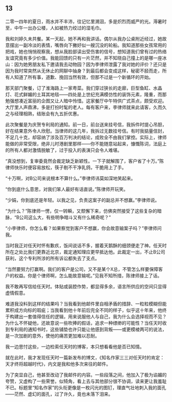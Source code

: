    

## 13

二零一四年的夏日，雨水并不丰沛，往记忆里溯洄，多是炽烈而威严的光。溽暑时至，中午一出办公楼，人如被热力绞过的湿毛巾。

我和刘婷久未共餐。某一天起，她不再和我讲话。偶尔从我办公桌附近经过，她故意摆出一副冷淡的表情，嘴唇向下撇好似一艘沉没的轮船。我知道那些女孩常用的把戏，她也悄悄观察我，想从我脸部读出受伤害的信号，想知道我们曾有过的热络友谊究竟有多少价值。我能回馈的只有一片茫然，并不知晓自己撞上的是哪一座冰山：因为她男朋友私下邀请我去动物园？因为李律师泄露了我对她的评价？还只是因为我时常突然从无休止的网聊中抽身？到最后都会变成这样，秘密不胫而走，所有人知道了所有事，道歉、挽回当然有效，但那不过是一个新循环的开始。

那天部门聚餐，订了淮海路上一家粤菜。我们穿过狭长的走廊，巨型鱼缸、水晶灯、花式鲜媚的土耳其地毯——四处是上世纪充满模仿性的装饰元素，隆重，而那勉强想凑近富丽的企图又让人暗中怜惜。这家餐厅中午特供广式茶点，颇受欢迎。大厅里人声鼎沸，多是打扮时髦的老人。每有客户来，李律师就来此请客，久而久之与经理相熟，结账会有九五折优惠。

此次聚餐是为庆贺专利局的通知。前一日，前台送来挂号信，我拆件时提心吊胆，好在结果意外令人欣慰。当律师的这几年，我拆过无数挂号信。有时我掂量信封，不足几十克，却容纳了涉及百万判决的结论，成败全不由我们掌控。实际上，律师能做的非常受限，绝非儿时港剧里那样——你不能随意站起来，慷慨陈词，法庭上的所有人都对激情脱敏了，过于投入的表演只会令人难堪。

“真没想到，复审委竟然会裁定缺乏新颖性。一下子就解围了，客户省了十万。”陈律师快乐时便容易放松，筷子剔不干净乳鸽，干脆用上了手。

“十万啊，对B公司来说根本不算什么。”李律师讳莫如深地笑起来。

“你到底什么意思，对我们笨人最好有话直说。”陈律师开玩笑。

“少娟，你到底还是年轻。以我之见，负责这案子的副总并不想赢。”李律师说。

“为什么？”陈律师一愣，仅一转瞬，又颓懈下来，仿佛突然接受了这些复杂的暗脉，“B公司这么大，有些明争暗斗又有什么稀奇呢？”

“小李律师，你怎么看？如果察觉到客户不想赢，你会故意输案子吗？”李律师问我。

当时我正对任天时怀有歉疚，饭间说话不多，握着天鹅酥的细颈便走了神。任天时所在之处比我们更靠近北京，裁定通知理应更早抵达他。此裁定一出，不止B公司获利，这个专利所涉的所有诉讼都失去了支点。

“当然要努力打赢啊。我们的客户是公司，又不是某个X总，不管怎么样要保障客户的权益。你是个律师啊，怎么能故意输呢。”见我不知所措，陈律师接上了话。

我不敢再写信给任天时。体贴或装腔作势，都显得多余，语言所供应的空间只显得虚情假意。

难道我没料到这样的结果吗？当我看到他邮件里自相矛盾的措辞、一粒粒模糊但能累积成方向标的瑕疵；当我看到他十年前后完全不同的样子，似乎这十年来，他终于构建出一套值得信任的逻辑，用来说服他人与自己，我为什么会选择视而不见？为什么不怀疑他，还故意说一些吹捧的假话，追求一种缥缈的可能性？当任天时收到专利局的通知书时，这些铺垫也许只能让他感到背叛——或更模棱两可的说法，是一次加剧的意外，使他的痛苦更加难以忍耐。

我一边思忖这些，一边检索任天时的博客，本只想看看他是否已知情。

就在此时，我才发现任天时一篇新发布的博文，《知名作家三三对任天时的肯定：天才终将超越时代》，内文是我和他多次来往的邮件。

为了突显自己，他甚至改动了我邮件的内容。一些段落之间，他加入了极为谄媚的夸赞，又虚构了一些荣誉。似犄角，看上去与其他部分很不协调，读来更让我羞耻不已。标题里“知名作家”的头衔更像是一枚闪光的图钉，理直气壮地刺入我的面孔——茫然、虚幻的面孔，过了许久，竟也未落下泪来。